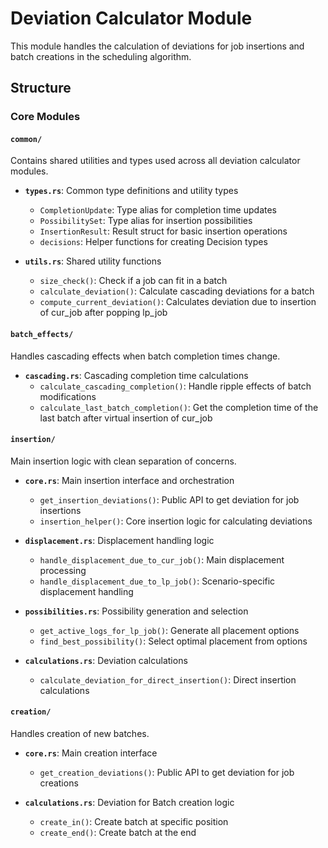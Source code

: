 # Deviation Calculator Module

This module handles the calculation of deviations for job insertions and batch creations in the scheduling algorithm.

## Structure

### Core Modules

#### `common/`
Contains shared utilities and types used across all deviation calculator modules.

- **`types.rs`**: Common type definitions and utility types
  - `CompletionUpdate`: Type alias for completion time updates
  - `PossibilitySet`: Type alias for insertion possibilities
  - `InsertionResult`: Result struct for basic insertion operations
  - `decisions`: Helper functions for creating Decision types

- **`utils.rs`**: Shared utility functions
  - `size_check()`: Check if a job can fit in a batch
  - `calculate_deviation()`: Calculate cascading deviations for a batch
  - `compute_current_deviation()`: Calculates deviation due to insertion of cur_job after popping lp_job

#### `batch_effects/`
Handles cascading effects when batch completion times change.

- **`cascading.rs`**: Cascading completion time calculations
  - `calculate_cascading_completion()`: Handle ripple effects of batch modifications
  - `calculate_last_batch_completion()`: Get the completion time of the last batch after virtual insertion of cur_job

#### `insertion/`
Main insertion logic with clean separation of concerns.

- **`core.rs`**: Main insertion interface and orchestration
  - `get_insertion_deviations()`: Public API to get deviation for job insertions
  - `insertion_helper()`: Core insertion logic for calculating deviations

- **`displacement.rs`**: Displacement handling logic
  - `handle_displacement_due_to_cur_job()`: Main displacement processing
  - `handle_displacement_due_to_lp_job()`: Scenario-specific displacement handling

- **`possibilities.rs`**: Possibility generation and selection
  - `get_active_logs_for_lp_job()`: Generate all placement options
  - `find_best_possibility()`: Select optimal placement from options

- **`calculations.rs`**: Deviation calculations
  - `calculate_deviation_for_direct_insertion()`: Direct insertion calculations

#### `creation/`
Handles creation of new batches.

- **`core.rs`**: Main creation interface
  - `get_creation_deviations()`: Public API to get deviation for job creations

- **`calculations.rs`**: Deviation for Batch creation logic
  - `create_in()`: Create batch at specific position
  - `create_end()`: Create batch at the end
